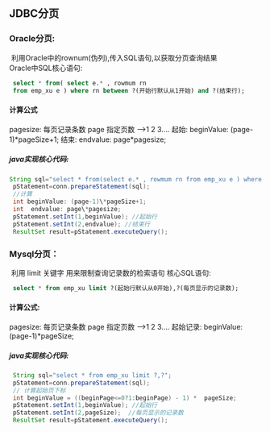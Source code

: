 ## JDBC分页
###  Oracle分页:
​			利用Oracle中的rownum(伪列),传入SQL语句,以获取分页查询结果	
Oracle中SQL核心语句:

```sql
 select * from( select e.* , rowmum rn
 from emp_xu e ) where rn between ?(开始行默认从1开始) and ?(结束行);
```
#### **计算公式** 
 pagesize: 每页记录条数 
 page 指定页数 -->1  2 3....
 起始:  beginValue: (page-1)\*pageSize+1;
 结束:   endvalue: page\*pagesize;

##### java实现核心代码:
```java
String sql="select * from(select e.* , rowmum rn from emp_xu e ) where rn between ? and ?";
 pStatement=conn.prepareStatement(sql);
 //计算
 int beginValue: (page-1)\*pageSize+1;	
 int  endvalue: page\*pagesize;
 pStatement.setInt(1,beginValue); //起始行
 pStatement.setInt(2,endvalue);	//结束行
 ResultSet result=pStatement.executeQuery();
```
### Mysql分页：
​			利用 limit 关键字 用来限制查询记录数的检索语句
 核心SQL语句:
```sql
 select * from emp_xu limit ?(起始行默认从0开始),?(每页显示的记录数);
```
####  **计算公式:**
 pagesize: 每页记录条数 
 page 指定页数 -->1  2 3....
 起始记录: beginValue: (page-1)*pageSize;

#####  java实现核心代码:
```java
 String sql="select * from emp_xu limit ?,?";
 pStatement=conn.prepareStatement(sql);
 // 计算起始页下标
 int beginValue = ((beginPage<=0?1:beginPage) - 1) *  pageSize;
 pStatement.setInt(1,beginValue); //起始行
 pStatement.setInt(2,pageSize);  //每页显示的记录数
 ResultSet result=pStatement.executeQuery();
```

 

 

 

 

 

 

 

 